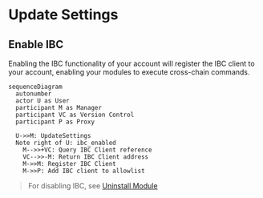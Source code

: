# Update Settings 
## Enable IBC
Enabling the IBC functionality of your account will register the IBC client to your account, enabling your modules to execute cross-chain commands.
```mermaid
sequenceDiagram
  autonumber
  actor U as User
  participant M as Manager
  participant VC as Version Control
  participant P as Proxy

  U->>M: UpdateSettings
  Note right of U: ibc_enabled
    M-->>+VC: Query IBC Client reference
    VC-->>-M: Return IBC Client address
    M->>M: Register IBC Client
    M->>P: Add IBC client to allowlist

```

> For disabling IBC, see [Uninstall Module](uninstall_module.md)